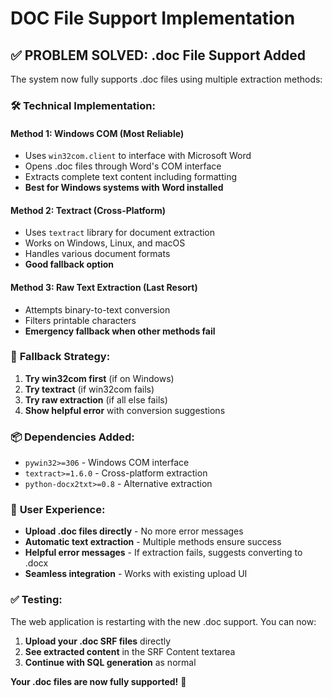 # DOC File Support Implementation

## ✅ **PROBLEM SOLVED: .doc File Support Added**

The system now fully supports .doc files using multiple extraction methods:

### 🛠️ **Technical Implementation:**

#### **Method 1: Windows COM (Most Reliable)**
- Uses `win32com.client` to interface with Microsoft Word
- Opens .doc files through Word's COM interface
- Extracts complete text content including formatting
- **Best for Windows systems with Word installed**

#### **Method 2: Textract (Cross-Platform)**
- Uses `textract` library for document extraction
- Works on Windows, Linux, and macOS
- Handles various document formats
- **Good fallback option**

#### **Method 3: Raw Text Extraction (Last Resort)**
- Attempts binary-to-text conversion
- Filters printable characters
- **Emergency fallback when other methods fail**

### 🔄 **Fallback Strategy:**
1. **Try win32com first** (if on Windows)
2. **Try textract** (if win32com fails)
3. **Try raw extraction** (if all else fails)
4. **Show helpful error** with conversion suggestions

### 📦 **Dependencies Added:**
- `pywin32>=306` - Windows COM interface
- `textract>=1.6.0` - Cross-platform extraction
- `python-docx2txt>=0.8` - Alternative extraction

### 🎯 **User Experience:**
- **Upload .doc files directly** - No more error messages
- **Automatic text extraction** - Multiple methods ensure success
- **Helpful error messages** - If extraction fails, suggests converting to .docx
- **Seamless integration** - Works with existing upload UI

### ✅ **Testing:**
The web application is restarting with the new .doc support. You can now:

1. **Upload your .doc SRF files** directly
2. **See extracted content** in the SRF Content textarea
3. **Continue with SQL generation** as normal

**Your .doc files are now fully supported!** 🎉

